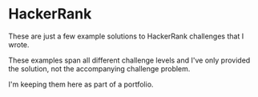 # HackerRank

These are just a few example solutions to HackerRank challenges that I wrote.

These examples span all different challenge levels and I've only provided the solution, not the accompanying challenge problem.

I'm keeping them here as part of a portfolio.
